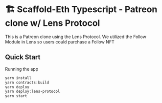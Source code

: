 # 🏗 Scaffold-Eth Typescript - Patreon clone w/ Lens Protocol

This is a Patreon clone using the Lens Protocol. We utilized the Follow Module in Lens so users could purchase a Follow NFT 

## Quick Start

Running the app

```bash
yarn install
yarn contracts:build
yarn deploy
yarn deploy:lens-protocol
yarn start
```
